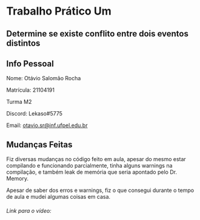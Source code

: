 # Trabalho Prático Um
## Determine se existe conflito entre dois eventos distintos

## Info Pessoal
Nome: Otávio Salomão Rocha

Matrícula: 21104191

Turma M2

Discord: Lekaso#5775

Email: otavio.sr@inf.ufpel.edu.br

## Mudanças Feitas
Fiz diversas mudanças no código feito em aula, apesar do mesmo estar compilando e funcionando parcialmente, tinha alguns warnings na compilação, e também leak de memória que seria apontado pelo Dr. Memory. 

Apesar de saber dos erros e warnings, fiz o que consegui durante o tempo de aula e mudei algumas coisas em casa.

###### Link para o vídeo: 
